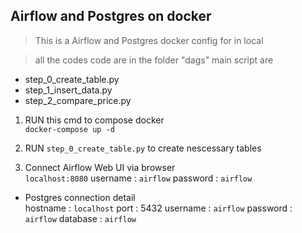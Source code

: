 ## Airflow and Postgres on docker 
> This is a Airflow and Postgres docker config for in local 


> all the codes code are in the folder "dags"
> main script are 
- step_0_create_table.py
- step_1_insert_data.py
- step_2_compare_price.py

1. RUN this cmd to compose docker <br />
    ``` docker-compose up -d ```

2. RUN ``` step_0_create_table.py ``` to create nescessary tables

3. Connect Airflow Web UI via browser<br />
    ``` localhost:8080 ```
    username : ```airflow```
    password : ```airflow```

- Postgres connection detail<br />
    hostname : ```localhost```
    port : 5432
    username : ```airflow```
    password : ```airflow```
    database : ```airflow```